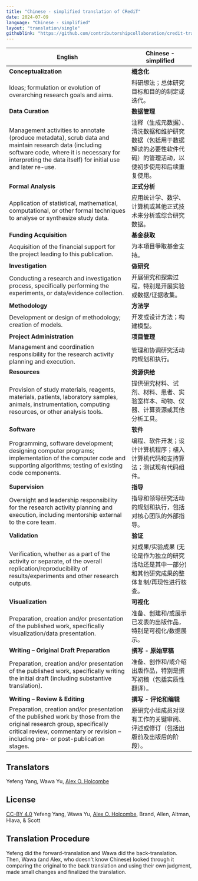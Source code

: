 ```yaml
---
title: "Chinese - simplified translation of CRediT"
date: 2024-07-09
language: "Chinese - simplified"
layout: "translation/single"
githublink: "https://github.com/contributorshipcollaboration/credit-translation/blob/main/translations/credit_translation_cn.json"
---
```


| English | Chinese - simplified |
| --- | --- |
| **Conceptualization** | **概念化** |
| Ideas; formulation or evolution of overarching research goals and aims. | 科研想法；总体研究目标和目的的制定或迭代。 |
| **Data Curation** | **数据管理** |
| Management activities to annotate (produce metadata), scrub data and maintain research data (including software code, where it is necessary for interpreting the data itself) for initial use and later re-use. | 注释（生成元数据）、清洗数据和维护研究数据（包括用于数据解读的必要性软件代码）的管理活动，以便初步使用和后续重复使用。 |
| **Formal Analysis** | **正式分析** |
| Application of statistical, mathematical, computational, or other formal techniques to analyse or synthesize study data. | 应用统计学、数学、计算机或其他正式技术来分析或综合研究数据。 |
| **Funding Acquisition** | **基金获取** |
| Acquisition of the financial support for the project leading to this publication. | 为本項目爭取基金支持。 |
| **Investigation** | **做研究** |
| Conducting a research and investigation process, specifically performing the experiments, or data/evidence collection. | 开展研究和探索过程，特别是开展实验或数据/证据收集。 |
| **Methodology** | **方法学** |
| Development or design of methodology; creation of models. | 开发或设计方法；构建模型。 |
| **Project Administration** | **项目管理** |
| Management and coordination responsibility for the research activity planning and execution. | 管理和协调研究活动的规划和执行。 |
| **Resources** | **资源供给** |
| Provision of study materials, reagents, materials, patients, laboratory samples, animals, instrumentation, computing resources, or other analysis tools. | 提供研究材料、试剂、材料、患者、实验室样本、动物、仪器、计算资源或其他分析工具。 |
| **Software** | **软件** |
| Programming, software development; designing computer programs; implementation of the computer code and supporting algorithms; testing of existing code components. | 编程、软件开发；设计计算机程序；植入计算机代码和支持算法；测试现有代码组件。 |
| **Supervision** | **指导** |
| Oversight and leadership responsibility for the research activity planning and execution, including mentorship external to the core team. | 指导和领导研究活动的规划和执行，包括对核心团队的外部指导。 |
| **Validation** | **验证** |
| Verification, whether as a part of the activity or separate, of the overall replication/reproducibility of results/experiments and other research outputs. | 对成果/实验成果 (无论是作为独立的研究活动还是其中一部分) 和其他研究成果的整体复制/再现性进行核查。 |
| **Visualization** | **可视化** |
| Preparation, creation and/or presentation of the published work, specifically visualization/data presentation. | 准备、创建和/或展示已发表的出版作品，特别是可视化/数据展示。 |
| **Writing – Original Draft Preparation** | **撰写 - 原始草稿** |
| Preparation, creation and/or presentation of the published work, specifically writing the initial draft (including substantive translation). | 准备、创作和/或介绍出版作品，特别是撰写初稿（包括实质性翻译）。 |
| **Writing – Review & Editing** | **撰写 - 评论和编辑** |
| Preparation, creation and/or presentation of the published work by those from the original research group, specifically critical review, commentary or revision – including pre- or post-publication stages. | 原研究小组成员对现有工作的关键审阅、评述或修订（包括出版前及出版后的阶段）。 |

## Translators

Yefeng  Yang, Wawa  Yu, [Alex O. Holcombe](https://orcid.org/0000-0003-2869-0085)


## License

[CC-BY 4.0](https://creativecommons.org/licenses/by/4.0/) Yefeng  Yang, Wawa  Yu, [Alex O. Holcombe](https://orcid.org/0000-0003-2869-0085), Brand, Allen, Altman, Hlava, & Scott
## Translation Procedure

Yefeng did the forward-translation and Wawa did the back-translation. Then, Wawa (and Alex, who doesn't know Chinese) looked through it comparing the original to the back translation and using their own judgment, made small changes and finalized the translation.


